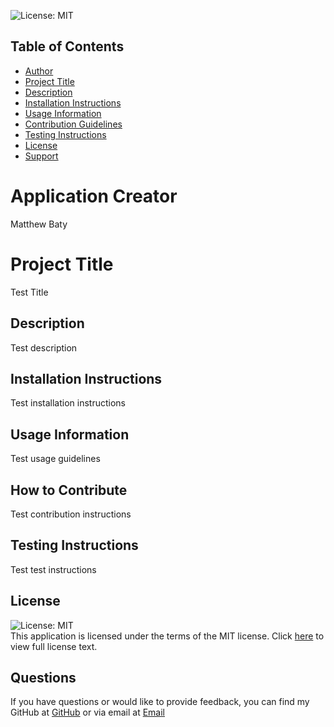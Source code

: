 
  <img alt="License: MIT" src="https://img.shields.io/badge/License-MIT-yellow.svg"/><br/>
  ## Table of Contents
  * [Author](#application-creator)
  * [Project Title](#project-title)
  * [Description](#description)
  * [Installation Instructions](#installation-instructions)
  * [Usage Information](#usage-information)
  * [Contribution Guidelines](#how-to-contribute)
  * [Testing Instructions](#testing-instructions)
  * [License](#license)
  * [Support](#questions)
  
  # Application Creator
  Matthew Baty

  # Project Title
  Test Title

  ## Description
  Test description

  ## Installation Instructions
  Test installation instructions

  ## Usage Information
  Test usage guidelines

  ## How to Contribute
  Test contribution instructions

  ## Testing Instructions
  Test test instructions

  ## License 
  <img alt="License: MIT" src="https://img.shields.io/badge/License-MIT-yellow.svg"></br>
  This application is licensed under the terms of the MIT license. Click <a href="https://opensource.org/licenses/MIT">here</a> to view full license text.

  ## Questions
  If you have questions or would like to provide feedback, you can find my GitHub at <a href="https://github.com/matthewbaty">GitHub</a> or via email at <a href="mailto:mattbaty@outlook.com">Email</a>
